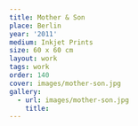```yaml
---
title: Mother & Son
place: Berlin
year: '2011'
medium: Inkjet Prints
size: 60 x 60 cm
layout: work
tags: work
order: 140
cover: images/mother-son.jpg
gallery:
  - url: images/mother-son.jpg
    title:
---
```

